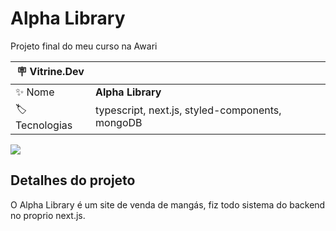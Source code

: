 # Alpha Library

Projeto final do meu curso na Awari

| :placard: Vitrine.Dev |     |
| -------------  | --- |
| :sparkles: Nome        | **Alpha Library**
| :label: Tecnologias | typescript, next.js, styled-components, mongoDB

<!-- Inserir imagem com a #vitrinedev ao final do link -->
![](https://cdn.discordapp.com/attachments/902225085245563021/1036687730475802664/unknown.png#vitrinedev)

## Detalhes do projeto

O Alpha Library é um site de venda de mangás, fiz todo sistema do backend no proprio next.js.
